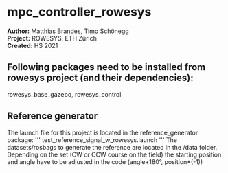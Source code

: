 # mpc_controller_rowesys


**Author:** Matthias Brandes, Timo Schönegg <br />
**Project:** ROWESYS, ETH Zürich <br />
**Created:** HS 2021

## Following packages need to be installed from rowesys project (and their dependencies):
rowesys_base_gazebo, rowesys_control

## Reference generator
The launch file for this project is located in the reference_generator package: 
'''
test_reference_signal_w_rowesys.launch
'''
The datasets/rosbags to generate the reference are located in the /data folder. Depending on the set (CW or CCW course on the field) the starting position and angle have to be adjusted in the code (angle+180°, position*(-1))  

 
